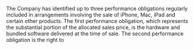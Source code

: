 The Company has identified up to three performance obligations regularly included in arrangements involving the sale of iPhone,
Mac, iPad and certain other products. The first performance obligation, which represents the substantial portion of the allocated
sales price, is the hardware and bundled software delivered at the time of sale. The second performance obligation is the right to
